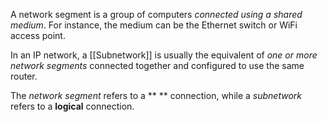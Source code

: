 
 A network segment is a group of computers *connected using a shared medium*. For instance, the medium can be the Ethernet switch or WiFi access point. 
 
 In an IP network, a [[Subnetwork]] is usually the equivalent of *one or more network segments* connected together and configured to use the same router. 
 
 The *network segment* refers to a ** ** connection, while a *subnetwork* refers to a **logical** connection.